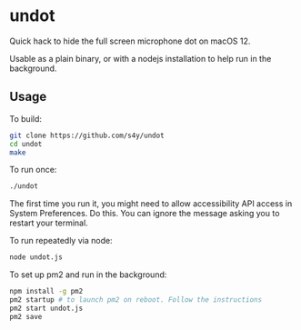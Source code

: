 # undot

Quick hack to hide the full screen microphone dot on macOS 12.

Usable as a plain binary, or with a nodejs installation to help run in the background.

## Usage

To build:

```sh
git clone https://github.com/s4y/undot
cd undot
make
```

To run once:

```sh
./undot
```

The first time you run it, you might need to allow accessibility API access in System Preferences. Do this. You can ignore the message asking you to restart your terminal.

To run repeatedly via node:

```sh
node undot.js
```

To set up pm2 and run in the background:

```sh
npm install -g pm2
pm2 startup # to launch pm2 on reboot. Follow the instructions 
pm2 start undot.js
pm2 save
```